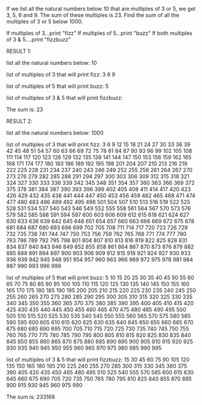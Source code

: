 If we list all the natural numbers below 10 that are multiples of 3 or 5, we get 3, 5, 6 and 9. The sum of these multiples is 23. Find the sum of all the multiples of 3 or 5 below 1000.

If multiples of 3...print "fizz" If multiples of 5...print "buzz" If both multiples of 3 & 5....print "fizzbuzz"


RESULT 1:

list all the natural numbers below: 10

list of multiples of 3 that will print fizz: 
3 6 9 

list of multiples of 5 that will print buzz: 
5 

list of multiples of 3 & 5 that will print fizzbuzz: 


The sum is: 23





RESULT 2:

list all the natural numbers below: 1000

list of multiples of 3 that will print fizz: 
3 6 9 12 15 18 21 24 27 30 
33 36 39 42 45 48 51 54 57 60 
63 66 69 72 75 78 81 84 87 90 
93 96 99 102 105 108 111 114 117 120 
123 126 129 132 135 138 141 144 147 150 
153 156 159 162 165 168 171 174 177 180 
183 186 189 192 195 198 201 204 207 210 
213 216 219 222 225 228 231 234 237 240 
243 246 249 252 255 258 261 264 267 270 
273 276 279 282 285 288 291 294 297 300 
303 306 309 312 315 318 321 324 327 330 
333 336 339 342 345 348 351 354 357 360 
363 366 369 372 375 378 381 384 387 390 
393 396 399 402 405 408 411 414 417 420 
423 426 429 432 435 438 441 444 447 450 
453 456 459 462 465 468 471 474 477 480 
483 486 489 492 495 498 501 504 507 510 
513 516 519 522 525 528 531 534 537 540 
543 546 549 552 555 558 561 564 567 570 
573 576 579 582 585 588 591 594 597 600 
603 606 609 612 615 618 621 624 627 630 
633 636 639 642 645 648 651 654 657 660 
663 666 669 672 675 678 681 684 687 690 
693 696 699 702 705 708 711 714 717 720 
723 726 729 732 735 738 741 744 747 750 
753 756 759 762 765 768 771 774 777 780 
783 786 789 792 795 798 801 804 807 810 
813 816 819 822 825 828 831 834 837 840 
843 846 849 852 855 858 861 864 867 870 
873 876 879 882 885 888 891 894 897 900 
903 906 909 912 915 918 921 924 927 930 
933 936 939 942 945 948 951 954 957 960 
963 966 969 972 975 978 981 984 987 990 
993 996 999 

list of multiples of 5 that will print buzz: 
5 10 15 20 25 30 35 40 45 50 
55 60 65 70 75 80 85 90 95 100 
105 110 115 120 125 130 135 140 145 150 
155 160 165 170 175 180 185 190 195 200 
205 210 215 220 225 230 235 240 245 250 
255 260 265 270 275 280 285 290 295 300 
305 310 315 320 325 330 335 340 345 350 
355 360 365 370 375 380 385 390 395 400 
405 410 415 420 425 430 435 440 445 450 
455 460 465 470 475 480 485 490 495 500 
505 510 515 520 525 530 535 540 545 550 
555 560 565 570 575 580 585 590 595 600 
605 610 615 620 625 630 635 640 645 650 
655 660 665 670 675 680 685 690 695 700 
705 710 715 720 725 730 735 740 745 750 
755 760 765 770 775 780 785 790 795 800 
805 810 815 820 825 830 835 840 845 850 
855 860 865 870 875 880 885 890 895 900 
905 910 915 920 925 930 935 940 945 950 
955 960 965 970 975 980 985 990 995 

list of multiples of 3 & 5 that will print fizzbuzz: 
15 30 45 60 75 90 105 120 135 150 
165 180 195 210 225 240 255 270 285 300 
315 330 345 360 375 390 405 420 435 450 
465 480 495 510 525 540 555 570 585 600 
615 630 645 660 675 690 705 720 735 750 
765 780 795 810 825 840 855 870 885 900 
915 930 945 960 975 990 

The sum is: 233168
